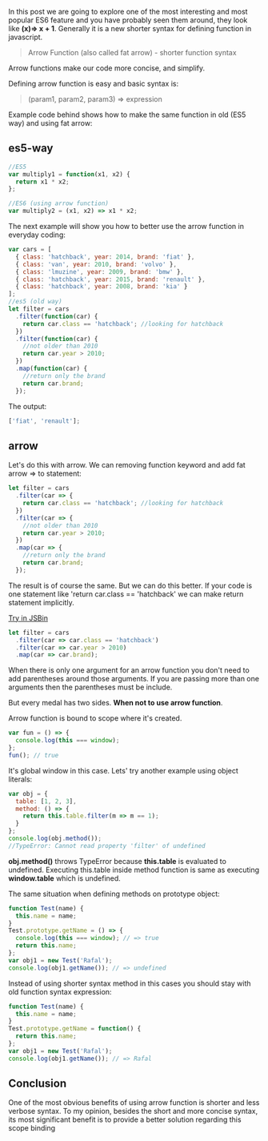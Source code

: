 In this post we are going to explore one of the most interesting and most popular ES6 feature and you have probably seen them around, they look like **(x)=> x + 1**. Generally it is a new shorter syntax for defining function in javascript.

> Arrow Function (also called fat arrow) - shorter function syntax

Arrow functions make our code more concise, and simplify.

Defining arrow function is easy and basic syntax is:

> (param1, param2, param3) => expression

Example code behind shows how to make the same function in old (ES5 way) and using fat arrow:

<h2 id="es5-way">es5-way</h2>

```js
//ES5
var multiply1 = function(x1, x2) {
  return x1 * x2;
};

//ES6 (using arrow function)
var multiply2 = (x1, x2) => x1 * x2;
```

The next example will show you how to better use the arrow function in everyday coding:

```js
var cars = [
  { class: 'hatchback', year: 2014, brand: 'fiat' },
  { class: 'van', year: 2010, brand: 'volvo' },
  { class: 'lmuzine', year: 2009, brand: 'bmw' },
  { class: 'hatchback', year: 2015, brand: 'renault' },
  { class: 'hatchback', year: 2008, brand: 'kia' }
];
//es5 (old way)
let filter = cars
  .filter(function(car) {
    return car.class == 'hatchback'; //looking for hatchback
  })
  .filter(function(car) {
    //not older than 2010
    return car.year > 2010;
  })
  .map(function(car) {
    //return only the brand
    return car.brand;
  });
```

The output:

```js
['fiat', 'renault'];
```

<h2 id="arrow">arrow</h2>

Let's do this with arrow. We can removing function keyword and add fat arrow => to statement:

```js
let filter = cars
  .filter(car => {
    return car.class == 'hatchback'; //looking for hatchback
  })
  .filter(car => {
    //not older than 2010
    return car.year > 2010;
  })
  .map(car => {
    //return only the brand
    return car.brand;
  });
```

The result is of course the same. But we can do this better. If your code is one statement like 'return car.class == 'hatchback' we can make return statement implicitly.

<a href="https://jsbin.com/narivezata/edit?js,console" target="_blank">Try in JSBin</a>

```js
let filter = cars
  .filter(car => car.class == 'hatchback')
  .filter(car => car.year > 2010)
  .map(car => car.brand);
```

When there is only one argument for an arrow function you don't need to add parentheses around those arguments. If you are passing more than one arguments then the parentheses must be include.

But every medal has two sides. **When not to use arrow function**.

Arrow function is bound to scope where it's created.

```js
var fun = () => {
  console.log(this === window);
};
fun(); // true
```

It's global window in this case. Lets' try another example using object literals:

```js
var obj = {
  table: [1, 2, 3],
  method: () => {
    return this.table.filter(m => m == 1);
  }
};
console.log(obj.method());
//TypeError: Cannot read property 'filter' of undefined
```

**obj.method()** throws TypeError because **this.table** is evaluated to undefined. Executing this.table inside method function is same as executing **window.table** which is undefined.

The same situation when defining methods on prototype object:

```js
function Test(name) {
  this.name = name;
}
Test.prototype.getName = () => {
  console.log(this === window); // => true
  return this.name;
};
var obj1 = new Test('Rafal');
console.log(obj1.getName()); // => undefined
```

Instead of using shorter syntax method in this cases you should stay with old function syntax expression:

```js
function Test(name) {
  this.name = name;
}
Test.prototype.getName = function() {
  return this.name;
};
var obj1 = new Test('Rafal');
console.log(obj1.getName()); // => Rafal
```

<h2 id="Conclusion">Conclusion</h2>
One of the most obvious benefits of using arrow function is shorter and less verbose syntax. To my opinion, besides the short and more concise syntax, its most significant benefit is to provide a better solution regarding this scope binding
